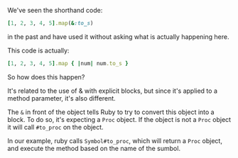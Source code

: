 We've seen the shorthand code:

```ruby
[1, 2, 3, 4, 5].map(&:to_s)
```

in the past and have used it without asking what is actually happening here.

This code is actually:

```ruby
[1, 2, 3, 4, 5].map { |num| num.to_s }
```

So how does this happen?

It's related to the use of & with explicit blocks, but since it's applied to a method parameter, it's also different.

The `&` in front of the object tells Ruby to try to convert this object into a block. To do so, it's expecting a `Proc` object. If the object is not a `Proc` object it will call `#to_proc` on the object.

In our example, ruby calls `Symbol#to_proc`, which will return a `Proc` object, and execute the method based on the name of the sumbol.
